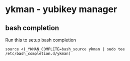 # ykman - yubikey manager

## bash completion

Run this to setup bash completion

```
source <(_YKMAN_COMPLETE=bash_source ykman | sudo tee /etc/bash_completion.d/ykman)
```

